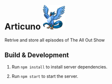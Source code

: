 # Articuno ![Articuno](cryptonym.png)

Retrive and store all episodes of The All Out Show

## Build & Development

1. Run `npm install` to install server dependencies.

2. Run `npm start` to start the server.
